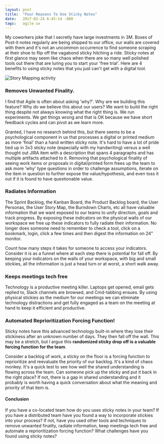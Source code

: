 ```yaml
---
layout: post
title:  "Four Reasons To Use Sticky Notes"
date:   2017-02-24 6:45:14 -080
tags:   agile ux
---
```


My coworkers joke that I secretly have large investments in 3M.  Boxes of Post-it notes regularly are being shipped to our office, our walls are covered with them and it's not an uncommon occurrence to find someone scraping at their shoe to flip off the vagabond sticky hitching a ride.  Sticky notes at first glance may seem like chaos when there are so many well polished tools out there that are luring you to start your 'free trial'.  Here are 4 benefits to using sticky notes that you just can't get with a digital tool.

![Story Mapping activity]({{site.url}}/assets/story-mapping.jpg)
### Removes Unwanted Finality.

I find that Agile is often about asking 'why?'.  Why are we building this feature?  Why do we believe this about our users?  We want to build the right thing despite not always knowing what the right thing is. We run experiments.  We get things wrong and that is OK because we have short feedback cycles and can pivot as we learn more.  

Granted, I have no research behind this, but there seems to be a psychological component in us that processes a digital or printed medium as more 'final' than a hand written sticky note.  It's hard to have a lot of pride tied up in 3x3 sticky note (especially with my handwriting) versus a well thought out JIRA item with a description that spans 4 paragraphs and has multiple artifacts attached to it.  Removing that psychological finality of seeing work items or proposals in digital/printed form frees up the team to ask more 'why' type questions in order to challenge assumptions, iterate on the item in question to further expose the value/hypothesis, and even toss it out if it is found to have questionable value.

### Radiates Information

The Sprint Backlog, the Kanban Board, the Product Backlog board, the User Personas, the User Story Map, the Burndown Charts, etc all have valuable information that we want exposed to our teams to unify direction, goals and track progress.  By exposing these indicators on the physical walls of our workspace we free up these indicators to fully radiate their information.  No longer does someone need to remember to check a tool, click on a bookmark, login, click a few times and then digest the information on 24" monitor.  

Count how many steps it takes for someone to access your indicators.  Consider it is as a funnel where at each step there is potential for fall off.  By keeping your indicators on the walls of your workspace, with big and small stickies, all the information is just a head turn or at worst, a short walk away.

### Keeps meetings tech free

Technology is a productive meeting killer.  Laptops get opened, email gets replied to, Slack channels are browsed, and Cmd-tabbing ensues.  By using physical stickies as the medium for our meetings we can eliminate technology distractions and get fully engaged as a team on the meeting at hand to keep it efficient and productive.


### Automated Reprioritization Forcing Function!

Sticky notes have this advanced technology built-in where they lose their stickiness after an unknown number of days. They then fall off the wall. This may be a stretch, but I argue this **randomized sticky drop off is a valuable forcing function for the team**.

Consider a backlog of work, a sticky on the floor is a forcing function to reprioritize and reevaluate the priority of our backlog.  It's a kind of chaos monkey.  It's a quick test to see how well the shared understanding is flowing across the team.  Can someone pick up the sticky and put it back in the right place?  If not, there is a gap in shared understanding and it probably is worth having a quick conversation about what the meaning and priority of that item is.  

#### Conclusion
If you have a co-located team how do you uses sticky notes in your team?  If you have a distributed team have you found a way to incorporate stickies into your process? If not, have you used other tools and techniques to remove unwanted finality, radiate information, keep meetings tech free and automate a reprioritization forcing function?  What challenges have you found using sticky notes?
